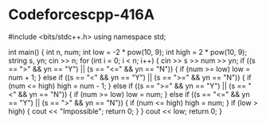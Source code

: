 # Codeforcescpp-416A
#include <bits/stdc++.h>
using namespace std;

int main() {
	int n, num;
	int low = -2 * pow(10, 9);
	int high = 2 * pow(10, 9);
	string s, yn;
	cin >> n;
	for (int i = 0; i < n; i++) {
		cin >> s >> num >> yn;
		if ((s == ">" && yn == "Y") || (s == "<=" && yn == "N")) {
			if (num >= low) 
				low = num + 1;
		} else if ((s == "<" && yn == "Y") || (s == ">=" && yn == "N")) {
			if (num <= high) 
				high = num - 1;
		} else if ((s == ">=" && yn == "Y") || (s == "<" && yn == "N")) {
			if (num >= low)
				low = num;
		} else if ((s == "<=" && yn == "Y") || (s == ">" && yn == "N")) {
			if (num <= high)
				high = num;
		}
    if (low > high) {
			cout << "Impossible";
			return 0;
		}
	}
	cout << low;
	return 0;
}
